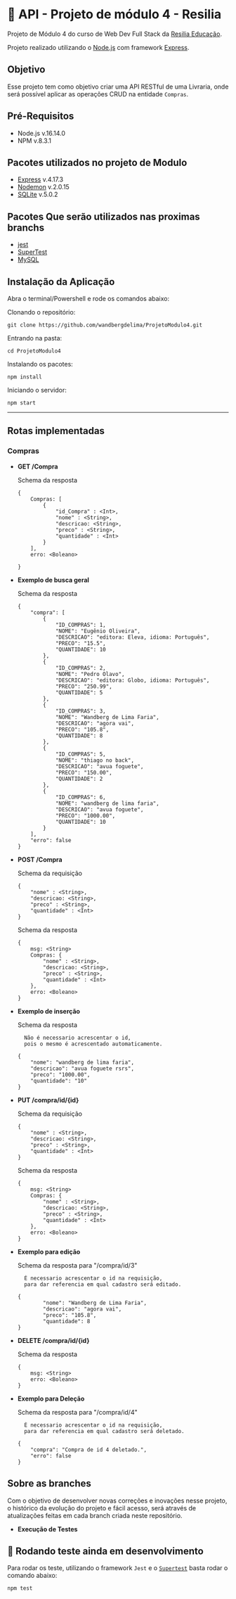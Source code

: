 # :construction: API - Projeto de módulo 4 - Resilia

Projeto de Módulo 4 do curso de Web Dev Full Stack da [Resilia Educação](https://www.resilia.com.br/).

Projeto realizado utilizando o [Node.js](https://nodejs.org/en/) com framework [Express](https://expressjs.com/).

## Objetivo
Esse projeto tem como objetivo criar uma API RESTful de uma Livraria, onde será possível aplicar as operações CRUD na entidade `Compras`.

## Pré-Requisitos

* Node.js  v.16.14.0
* NPM v.8.3.1

## Pacotes utilizados no projeto de Modulo
* [Express](https://www.npmjs.com/package/express) v.4.17.3
* [Nodemon](https://www.npmjs.com/package/nodemon) v.2.0.15
* [SQLite](https://www.npmjs.com/package/sqlite3)  v.5.0.2

## Pacotes Que serão utilizados nas proximas branchs
* [jest](https://jestjs.io/docs/getting-started)
* [SuperTest](https://www.npmjs.com/package/supertest)
* [MySQL](https://www.npmjs.com/package/mysql#install)

## Instalação da Aplicação

Abra o terminal/Powershell e rode os comandos abaixo:

Clonando o repositório:
```
git clone https://github.com/wandbergdelima/ProjetoModulo4.git
```
Entrando na pasta:
```
cd ProjetoModulo4
```

Instalando os pacotes:
```
npm install
```
Iniciando o servidor:
```
npm start
```

---

## Rotas implementadas

### Compras

 * **GET /Compra**
 
    Schema da resposta
    
    ```
    {
        Compras: [
            {
                "id_Compra" : <Int>,
                "nome" : <String>,
                "descricao: <String>,
                "preco" : <String>,
                "quantidade" : <Int>
            }
        ],
        erro: <Boleano>

    }
    ```
* **Exemplo de busca geral**
    
    Schema da resposta
    ```
    {
        "compra": [
            {
                "ID_COMPRAS": 1,
                "NOME": "Eugênio Oliveira",
                "DESCRICAO": "editora: Eleva, idioma: Português",
                "PRECO": "15.5",
                "QUANTIDADE": 10
            },
            {
                "ID_COMPRAS": 2,
                "NOME": "Pedro Olavo",
                "DESCRICAO": "editora: Globo, idioma: Português",
                "PRECO": "250.99",
                "QUANTIDADE": 5
            },
            {
                "ID_COMPRAS": 3,
                "NOME": "Wandberg de Lima Faria",
                "DESCRICAO": "agora vai",
                "PRECO": "105.8",
                "QUANTIDADE": 8
            },
            {
                "ID_COMPRAS": 5,
                "NOME": "thiago no back",
                "DESCRICAO": "avua foguete",
                "PRECO": "150.00",
                "QUANTIDADE": 2
            },
            {
                "ID_COMPRAS": 6,
                "NOME": "wandberg de lima faria",
                "DESCRICAO": "avua foguete",
                "PRECO": "1000.00",
                "QUANTIDADE": 10
            }
        ],
        "erro": false
    }
    ```

 * **POST /Compra**

    Schema da requisição
    ```
    {
        "nome" : <String>,
        "descricao: <String>,
        "preco" : <String>,
        "quantidade" : <Int>
    }
    ```

    Schema da resposta
    ```
    {   
        msg: <String>
        Compras: {
            "nome" : <String>,
            "descricao: <String>,
            "preco" : <String>,
            "quantidade" : <Int>
        },
        erro: <Boleano>
    }
    ```

* **Exemplo de inserção**
    
    Schema da resposta
        
        Não é necessario acrescentar o id,
        pois o mesmo é acrescentado automaticamente.
    ```
    {
        "nome": "wandberg de lima faria",
        "descricao": "avua foguete rsrs",
        "preco": "1000.00",
        "quantidade": "10"
    }
    ```

 * **PUT /compra/id/{id}**

    Schema da requisição
    ```
    {
        "nome" : <String>,
        "descricao: <String>,
        "preco" : <String>,
        "quantidade" : <Int>
    }
    ```

    Schema da resposta
    ```
    {   
        msg: <String>
        Compras: {
            "nome" : <String>,
            "descricao: <String>,
            "preco" : <String>,
            "quantidade" : <Int>
        },
        erro: <Boleano>
    }
    ```

* **Exemplo para edição**
    
    Schema da resposta para "/compra/id/3"
        
        É necessario acrescentar o id na requisição, 
        para dar referencia em qual cadastro será editado.
    ```
    {
			"nome": "Wandberg de Lima Faria",
			"descricao": "agora vai",
			"preco": "105.8",
			"quantidade": 8
    }
    ```

 * **DELETE /compra/id/{id}**

    Schema da resposta
    ```
    {   
        msg: <String>
        erro: <Boleano>
    }
    ```
    
* **Exemplo para Deleção**

    Schema da resposta para "/compra/id/4"
    
        É necessario acrescentar o id na requisição,
        para dar referencia em qual cadastro será deletado.
    ```
    {
        "compra": "Compra de id 4 deletado.",
        "erro": false
    }
    ```
## Sobre as branches
Com o objetivo de desenvolver novas correções e inovações nesse projeto, o histórico da evolução do projeto e fácil acesso, será através de atualizações feitas em cada branch criada neste repositório.

* **Execução de Testes**
## :construction: Rodando teste ainda em desenvolvimento
Para rodar os teste, utilizando o framework `Jest` e o [`Supertest`](https://jestjs.io/pt-BR/docs/testing-frameworks#expressjs) basta rodar o comando abaixo:
```
npm test
```
